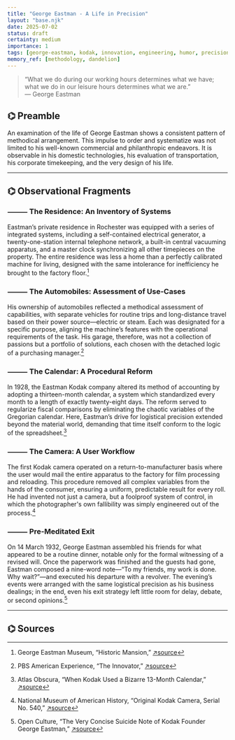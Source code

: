 ```yaml
---
title: "George Eastman - A Life in Precision"
layout: "base.njk"
date: 2025-07-02
status: draft
certainty: medium
importance: 1
tags: [george-eastman, kodak, innovation, engineering, humor, precision, death]
memory_ref: [methodology, dandelion]
---
```


> “What we do during our working hours determines what we have; what we do in
> our leisure hours determines what we are.”\
> — George Eastman

## ⌬ Preamble

An examination of the life of George Eastman shows a consistent pattern of
methodical arrangement. This impulse to order and systematize was not limited to
his well-known commercial and philanthropic endeavors. It is observable in his
domestic technologies, his evaluation of transportation, his corporate
timekeeping, and the very design of his life.

---

## ⌬ Observational Fragments

### ⸻ The Residence: An Inventory of Systems

Eastman’s private residence in Rochester was equipped with a series of
integrated systems, including a self-contained electrical generator, a
twenty-one-station internal telephone network, a built-in central vacuuming
apparatus, and a master clock synchronizing all other timepieces on the
property. The entire residence was less a home than a perfectly calibrated
machine for living, designed with the same intolerance for inefficiency he
brought to the factory floor.[^1]

### ⸻ The Automobiles: Assessment of Use-Cases

His ownership of automobiles reflected a methodical assessment of capabilities,
with separate vehicles for routine trips and long-distance travel based on their
power source—electric or steam. Each was designated for a specific purpose,
aligning the machine’s features with the operational requirements of the task.
His garage, therefore, was not a collection of passions but a portfolio of
solutions, each chosen with the detached logic of a purchasing manager.[^2]

### ⸻ The Calendar: A Procedural Reform

In 1928, the Eastman Kodak company altered its method of accounting by adopting
a thirteen-month calendar, a system which standardized every month to a length
of exactly twenty-eight days. The reform served to regularize fiscal comparisons
by eliminating the chaotic variables of the Gregorian calendar. Here, Eastman’s
drive for logistical precision extended beyond the material world, demanding
that time itself conform to the logic of the spreadsheet.[^3]

### ⸻ The Camera: A User Workflow

The first Kodak camera operated on a return-to-manufacturer basis where the user
would mail the entire apparatus to the factory for film processing and
reloading. This procedure removed all complex variables from the hands of the
consumer, ensuring a uniform, predictable result for every roll. He had invented
not just a camera, but a foolproof system of control, in which the
photographer's own fallibility was simply engineered out of the process.[^4]

### ⸻ Pre-Meditated Exit

On 14 March 1932, George Eastman assembled his friends for what appeared to be a
routine dinner, notable only for the formal witnessing of a revised will. Once
the paperwork was finished and the guests had gone, Eastman composed a nine-word
note—“To my friends, my work is done. Why wait?”—and executed his departure with
a revolver. The evening’s events were arranged with the same logistical
precision as his business dealings; in the end, even his exit strategy left
little room for delay, debate, or second opinions.[^5]

---

## ⌬ Sources

[^1]: George Eastman Museum, “Historic Mansion,”
    [↗source](https://www.eastman.org/historic-mansion)

[^2]: PBS American Experience, “The Innovator,”
    [↗source](https://www.pbs.org/wgbh/americanexperience/features/eastman-innovator/)

[^3]: Atlas Obscura, “When Kodak Used a Bizarre 13-Month Calendar,”
    [↗source](https://www.atlasobscura.com/articles/kodak-calendar)

[^4]: National Museum of American History, “Original Kodak Camera, Serial No.
    540,” [↗source](https://americanhistory.si.edu/collections/nmah_760118)

[^5]: Open Culture, “The Very Concise Suicide Note of Kodak Founder George
    Eastman,”
    [↗source](https://www.openculture.com/2013/08/the-very-concise-suicide-note-by-kodak-founder-george-eastman-my-work-is-done-why-wait-1932.html)
